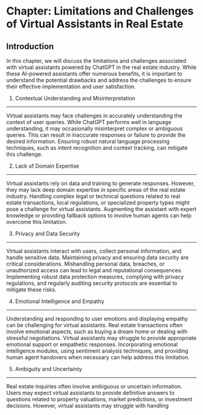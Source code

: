Chapter: Limitations and Challenges of Virtual Assistants in Real Estate
========================================================================

Introduction
------------

In this chapter, we will discuss the limitations and challenges associated with virtual assistants powered by ChatGPT in the real estate industry. While these AI-powered assistants offer numerous benefits, it is important to understand the potential drawbacks and address the challenges to ensure their effective implementation and user satisfaction.

1. Contextual Understanding and Misinterpretation
-------------------------------------------------

Virtual assistants may face challenges in accurately understanding the context of user queries. While ChatGPT performs well in language understanding, it may occasionally misinterpret complex or ambiguous queries. This can result in inaccurate responses or failure to provide the desired information. Ensuring robust natural language processing techniques, such as intent recognition and context tracking, can mitigate this challenge.

2. Lack of Domain Expertise
---------------------------

Virtual assistants rely on data and training to generate responses. However, they may lack deep domain expertise in specific areas of the real estate industry. Handling complex legal or technical questions related to real estate transactions, local regulations, or specialized property types might pose a challenge for virtual assistants. Augmenting the assistant with expert knowledge or providing fallback options to involve human agents can help overcome this limitation.

3. Privacy and Data Security
----------------------------

Virtual assistants interact with users, collect personal information, and handle sensitive data. Maintaining privacy and ensuring data security are critical considerations. Mishandling personal data, breaches, or unauthorized access can lead to legal and reputational consequences. Implementing robust data protection measures, complying with privacy regulations, and regularly auditing security protocols are essential to mitigate these risks.

4. Emotional Intelligence and Empathy
-------------------------------------

Understanding and responding to user emotions and displaying empathy can be challenging for virtual assistants. Real estate transactions often involve emotional aspects, such as buying a dream home or dealing with stressful negotiations. Virtual assistants may struggle to provide appropriate emotional support or empathetic responses. Incorporating emotional intelligence modules, using sentiment analysis techniques, and providing human agent handovers when necessary can help address this limitation.

5. Ambiguity and Uncertainty
----------------------------

Real estate inquiries often involve ambiguous or uncertain information. Users may expect virtual assistants to provide definitive answers to questions related to property valuations, market predictions, or investment decisions. However, virtual assistants may struggle with handling
